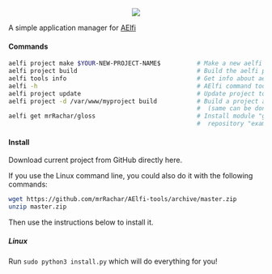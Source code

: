 
<p align="center"><img src='http://campars.net/AElfi/logo tools.svg'/></p>

A simple application manager for [AElfi](https://github.com/mrRachar/AElfi)

#### Commands
```bash
aelfi project make $YOUR-NEW-PROJECT-NAME$          # Make a new aelfi web-app from the latest AElfi version
aelfi project build                                 # Build the aelfi project (in the cwd)
aelfi tools info                                    # Get info about aelfi
aelfi -h                                            # AElfi command tool help
aelfi project update                                # Update project to latest AElfi version
aelfi project -d /var/www/myproject build           # Build a project at the given directory 
                                                    #  (same can be done with make)
aelfi get mrRachar/gloss                            # Install module "gloss"
                                                    #  repository "exampleProject" as a module
```

#### Install
Download current project from GitHub directly here.
 
If you use the Linux command line, you could also do it with the following commands:
```bash
wget https://github.com/mrRachar/AElfi-tools/archive/master.zip
unzip master.zip
```

Then use the instructions below to install it.

##### Linux
Run `sudo python3 install.py` which will do everything for you!
